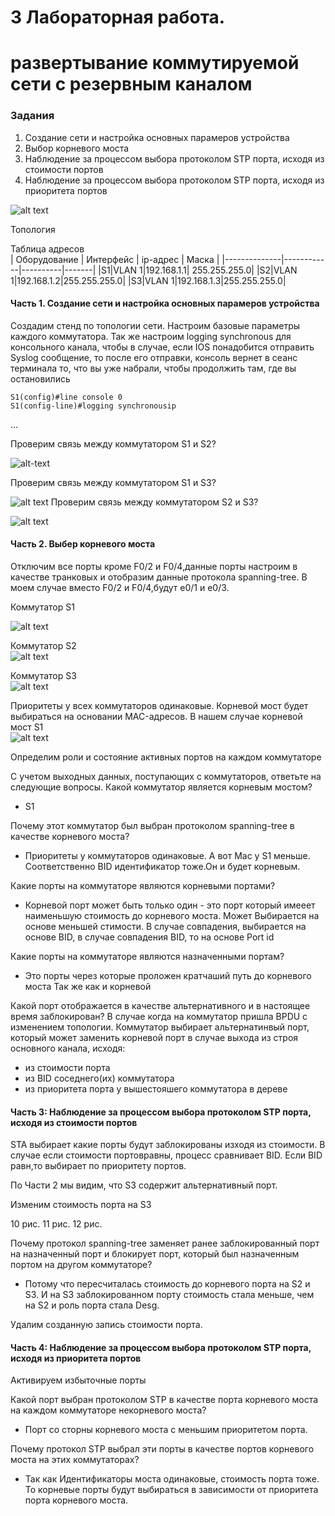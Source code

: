 # 3 Лабораторная работа.  
#  развертывание коммутируемой сети с резервным каналом


### Задания
1. Создание сети и настройка основных парамеров устройства
2. Выбор корневого моста
3. Наблюдение за процессом выбора протоколом STP порта, исходя 
из стоимости портов
4. Наблюдение за процессом выбора протоколом STP порта, исходя
из приоритета портов


![alt text](https://github.com/rain360z/otus-networks/blob/main/3_lab/pictures/1.JPG)

Топология



Таблица адресов  
| Оборудование | Интерфейс  | ip-адрес | Маска |
|--------------|------------|----------|-------|
|S1|VLAN 1|192.168.1.1| 255.255.255.0|
|S2|VLAN 1|192.168.1.2|255.255.255.0|
|S3|VLAN 1|192.168.1.3|255.255.255.0|


#### Часть 1. Создание сети и настройка основных парамеров устройства

Создадим стенд по топологии сети. Настроим базовые параметры каждого коммутатора.
 Так же настроим logging synchronous для консольного канала, чтобы в случае, если IOS понадобится отправить Syslog сообщение, 
 то после его отправки, консоль вернет в сеанс терминала то, что вы уже набрали, чтобы продолжить там, где вы остановились

```
S1(config)#line console 0  
S1(config-line)#logging synchronousip

```  

... 

Проверим связь между коммутатором S1 и S2?


![alt-text](https://github.com/rain360z/otus-networks/blob/main/3_lab/pictures/2.PNG)

Проверим связь между коммутатором S1 и S3?  


![alt text](https://github.com/rain360z/otus-networks/blob/main/3_lab/pictures/3.PNG)
Проверим связь между коммутатором S2 и S3?  


![alt text](https://github.com/rain360z/otus-networks/blob/main/3_lab/pictures/4.PNG)
#### Часть 2. Выбер корневого моста

Отключим все порты кроме F0/2 и F0/4,данные порты настроим в качестве транковых и отобразим данные протокола spanning-tree.
В моем случае вместо F0/2 и F0/4,будут e0/1 и e0/3.

Коммутатор S1   

![alt text](https://github.com/rain360z/otus-networks/blob/main/3_lab/pictures/5.PNG)

Коммутатор S2   
![alt text](https://github.com/rain360z/otus-networks/blob/main/3_lab/pictures/6.PNG)

Коммутатор S3  
![alt text](https://github.com/rain360z/otus-networks/blob/main/3_lab/pictures/7.PNG)

Приоритеты у всех коммутаторов одинаковые. Корневой мост будет выбираться на основании MAC-адресов. 
В нашем случае корневой мост S1  
![alt text](https://github.com/rain360z/otus-networks/blob/main/3_lab/pictures/8.PNG)

Определим роли и состояние активных портов на каждом коммутаторе




С учетом выходных данных, поступающих с коммутаторов, ответьте на следующие вопросы.
Какой коммутатор является корневым мостом?  
+ S1

Почему этот коммутатор был выбран протоколом spanning-tree в качестве корневого моста?
+ Приоритеты у коммутаторов одинаковые. А вот Maс у S1 меньше. Соответственно BID идентификатор тоже.Он и будет корневым.

Какие порты на коммутаторе являются корневыми портами?
+ Корневой порт может быть только один - это порт который имееет наименьшую стоимость до корневого моста.
  Может Выбирается на основе меньшей стимости. В случае совпадения, выбирается на основе BID, в случае совпадения BID, то на основе Port id

Какие порты на коммутаторе являются назначенными портам?  
+ Это порты через которые проложен кратчаший путь до корневого моста
  Так же как и корневой 

Какой порт отображается в качестве альтернативного и в настоящее время заблокирован? 
В случае когда на коммутатор пришла BPDU с изменением топологии. Коммутатор выбирает альтернатинвый порт,
 который может заменить корневой порт в случае выхода из строя основного канала,  исходя:  
   + из стоимости порта
   + из BID соседнего(их) коммутатора
   + из приоритета порта у вышестояшего коммутатора в дереве


#### Часть 3:	Наблюдение за процессом выбора протоколом STP порта, исходя из стоимости портов

STA выбирает какие порты будут заблокированы изходя из стоимости. В случае если стоимости портовравны, процесс сравнивает BID. Если BID равн,то выбирает по приоритету портов.

По Части 2 мы видим, что S3 содержит альтернативный порт. 

Изменим стоимость порта на S3

10 рис.
11 рис.
12 рис.

Почему протокол spanning-tree заменяет ранее заблокированный порт на назначенный порт и блокирует порт, который был назначенным портом на другом коммутаторе?
+ Потому что пересчиталась стоимость до корневого порта на S2 и S3. И на S3 заблокированном порту стоимость стала меньше, чем на S2 и роль порта стала Desg.

Удалим созданную запись стоимости порта.



#### Часть 4:	Наблюдение за процессом выбора протоколом STP порта, исходя из приоритета портов

Активируем избыточные порты

Какой порт выбран протоколом STP в качестве порта корневого моста на каждом коммутаторе некорневого моста? 
+ Порт со сторны корневого моста с меньшим приоритетом порта.

Почему протокол STP выбрал эти порты в качестве портов корневого моста на этих коммутаторах?
+ Так как Идентификаторы моста одинаковые, стоимость порта тоже. То корневые порты будут выбираться в зависимости от приоритета порта корневого моста.
